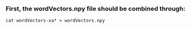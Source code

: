 ### First, the wordVectors.npy file should be combined through:
```
cat wordVectors-xa* > wordVectors.npy 
```
